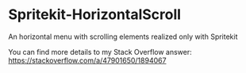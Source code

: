 # Spritekit-HorizontalScroll
An horizontal menu with scrolling elements realized only with Spritekit

You can find more details to my Stack Overflow answer: https://stackoverflow.com/a/47901650/1894067
